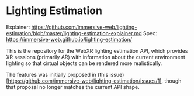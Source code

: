 Lighting Estimation
===================

Explainer: https://github.com/immersive-web/lighting-estimation/blob/master/lighting-estimation-explainer.md
Spec: https://immersive-web.github.io/lighting-estimation/

This is the repository for the WebXR lighting estimation API, which provides XR sessions (primarily AR) with information about the current environment lighting so that cirtual objects can be rendered more realistically.

The features was initially proposed in (this issue)[https://github.com/immersive-web/lighting-estimation/issues/1], though that proposal no longer matches the current API shape. 
